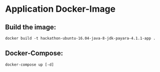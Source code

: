# Application Docker-Image

## Build the image:

```
docker build -t hackathon-ubuntu-16.04-java-8-jdk-payara-4.1.1-app .
```

## Docker-Compose:

```
docker-compose up [-d]
```
